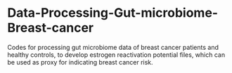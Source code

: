 # Data-Processing-Gut-microbiome-Breast-cancer
Codes for processing gut microbiome data of breast cancer patients and healthy controls, to develop estrogen reactivation potential files, which can be used as proxy for indicating breast cancer risk.
